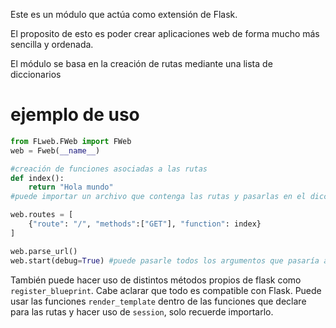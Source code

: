 Este es un módulo que actúa como extensión de Flask.

El proposito de esto es poder crear aplicaciones web de forma mucho más sencilla y ordenada.

El módulo se basa en la creación de rutas mediante una lista de diccionarios

# ejemplo de uso
```python
from FLweb.FWeb import FWeb
web = Fweb(__name__)

#creación de funciones asociadas a las rutas
def index():
    return "Hola mundo"
#puede importar un archivo que contenga las rutas y pasarlas en el diccionario

web.routes = [
    {"route": "/", "methods":["GET"], "function": index}
]

web.parse_url()
web.start(debug=True) #puede pasarle todos los argumentos que pasaría a app.run() de Flask
```
También puede hacer uso de distintos métodos propios de flask como `register_blueprint`.
Cabe aclarar que todo es compatible con Flask. Puede usar las funciones `render_template` dentro de las funciones que declare para las rutas y hacer uso de `session`, solo recuerde importarlo.
